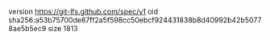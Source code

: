 version https://git-lfs.github.com/spec/v1
oid sha256:a53b75700de87ff2a5f598cc50ebcf924431838b8d40992b42b50778ae5b5ec9
size 1813
